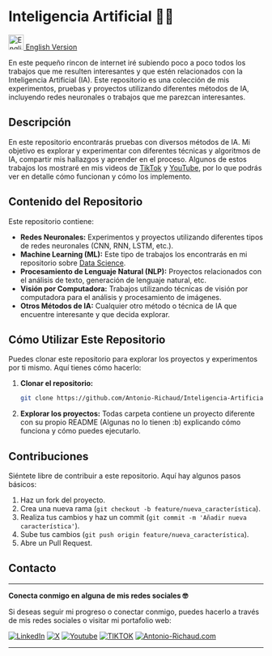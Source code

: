 # Inteligencia Artificial 🧠👾

<a href="./EN-version/"><img src="https://upload.wikimedia.org/wikipedia/commons/a/a4/Flag_of_the_United_States.svg" alt="English Version" width="30"> English Version</a>

En este pequeño rincon de internet iré subiendo poco a poco todos los trabajos que me resulten interesantes y que estén relacionados con la Inteligencia Artificial (IA). Este repositorio es una colección de mis experimentos, pruebas y proyectos utilizando diferentes métodos de IA, incluyendo redes neuronales o trabajos que me parezcan interesantes.

## Descripción

En este repositorio encontrarás pruebas con diversos métodos de IA. Mi objetivo es explorar y experimentar con diferentes técnicas y algoritmos de IA, compartir mis hallazgos y aprender en el proceso. Algunos de estos trabajos los mostraré en mis videos de [TikTok](https://www.tiktok.com/@antonio_richaud) y [YouTube](https://www.youtube.com/channel/UCuKB7A8ranhDjXVH3pQ5IUA), por lo que podrás ver en detalle cómo funcionan y cómo los implemento.

## Contenido del Repositorio

Este repositorio contiene:

- **Redes Neuronales:** Experimentos y proyectos utilizando diferentes tipos de redes neuronales (CNN, RNN, LSTM, etc.).
- **Machine Learning (ML):** Este tipo de trabajos los encontrarás en mi repositorio sobre [Data Science](https://github.com/Antonio-Richaud/Data-Science).
- **Procesamiento de Lenguaje Natural (NLP):** Proyectos relacionados con el análisis de texto, generación de lenguaje natural, etc.
- **Visión por Computadora:** Trabajos utilizando técnicas de visión por computadora para el análisis y procesamiento de imágenes.
- **Otros Métodos de IA:** Cualquier otro método o técnica de IA que encuentre interesante y que decida explorar.

## Cómo Utilizar Este Repositorio

Puedes clonar este repositorio para explorar los proyectos y experimentos por ti mismo. Aquí tienes cómo hacerlo:

1. **Clonar el repositorio:**
   ```bash
   git clone https://github.com/Antonio-Richaud/Inteligencia-Artificial.git
   
   
2. **Explorar los proyectos:**
Todas carpeta contiene un proyecto diferente con su propio README (Algunas no lo tienen :b) explicando cómo funciona y cómo puedes ejecutarlo.

## Contribuciones

Siéntete libre de contribuir a este repositorio. Aquí hay algunos pasos básicos:

1. Haz un fork del proyecto.
2. Crea una nueva rama (`git checkout -b feature/nueva_característica`).
3. Realiza tus cambios y haz un commit (`git commit -m 'Añadir nueva característica'`).
4. Sube tus cambios (`git push origin feature/nueva_característica`).
5. Abre un Pull Request.


## Contacto

---

**Conecta conmigo en alguna de mis redes sociales 🤓**

Si deseas seguir mi progreso o conectar conmigo, puedes hacerlo a través de mis redes sociales o visitar mi portafolio web:

[![LinkedIn](https://img.shields.io/badge/-LINKEDIN-0077B5?style=for-the-badge&logo=linkedin&logoColor=white)](https://www.linkedin.com/in/antonio-richaud/)
[![X](https://img.shields.io/badge/-(Twitter)-000000?style=for-the-badge&logo=X&logoColor=white)](https://twitter.com/Antonio_Richaud)
[![Youtube](https://img.shields.io/badge/-YOUTUBE-D14836?style=for-the-badge&logo=youtube&logoColor=white)](https://www.youtube.com/@AntonioRichaud/)
[![TIKTOK](https://img.shields.io/badge/-TIKTOK-000000?style=for-the-badge&logo=tiktok&logoColor=white)](https://www.tiktok.com/@antonio_richaud)
[![Antonio-Richaud.com](https://img.shields.io/badge/-ANTONIORICHAUD.COM-8E2DE2?style=for-the-badge&logo=react&logoColor=white)](https://antonio-richaud.com/)

---